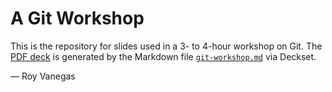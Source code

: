 # A Git Workshop

This is the repository for slides used in a 3- to 4-hour workshop on Git. The [PDF deck](git-workshop.pdf) is generated by the Markdown file [`git-workshop.md`](git-workshop.md) via Deckset.

— Roy Vanegas
